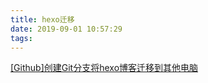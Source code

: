 ```yaml
---
title: hexo迁移
date: 2019-09-01 10:57:29
tags:
---
```

[[Github]创建Git分支将hexo博客迁移到其他电脑](https://blog.csdn.net/White_Idiot/article/details/80685990)
